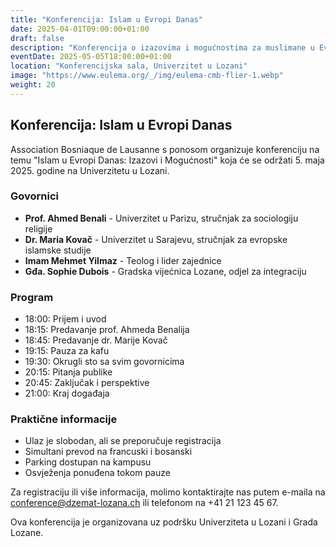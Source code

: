 ```yaml
---
title: "Konferencija: Islam u Evropi Danas"
date: 2025-04-01T09:00:00+01:00
draft: false
description: "Konferencija o izazovima i mogućnostima za muslimane u Evropi danas."
eventDate: 2025-05-05T18:00:00+01:00
location: "Konferencijska sala, Univerzitet u Lozani"
image: "https://www.eulema.org/_/img/eulema-cmb-flier-1.webp"
weight: 20
---
```


## Konferencija: Islam u Evropi Danas

Association Bosniaque de Lausanne s ponosom organizuje konferenciju na temu "Islam u Evropi Danas: Izazovi i Mogućnosti" koja će se održati 5. maja 2025. godine na Univerzitetu u Lozani.

### Govornici

- **Prof. Ahmed Benali** - Univerzitet u Parizu, stručnjak za sociologiju religije
- **Dr. Maria Kovač** - Univerzitet u Sarajevu, stručnjak za evropske islamske studije
- **Imam Mehmet Yilmaz** - Teolog i lider zajednice
- **Gđa. Sophie Dubois** - Gradska vijećnica Lozane, odjel za integraciju

### Program

- 18:00: Prijem i uvod
- 18:15: Predavanje prof. Ahmeda Benalija
- 18:45: Predavanje dr. Marije Kovač
- 19:15: Pauza za kafu
- 19:30: Okrugli sto sa svim govornicima
- 20:15: Pitanja publike
- 20:45: Zaključak i perspektive
- 21:00: Kraj događaja

### Praktične informacije

- Ulaz je slobodan, ali se preporučuje registracija
- Simultani prevod na francuski i bosanski
- Parking dostupan na kampusu
- Osvježenja ponuđena tokom pauze

Za registraciju ili više informacija, molimo kontaktirajte nas putem e-maila na conference@dzemat-lozana.ch ili telefonom na +41 21 123 45 67.

Ova konferencija je organizovana uz podršku Univerziteta u Lozani i Grada Lozane.